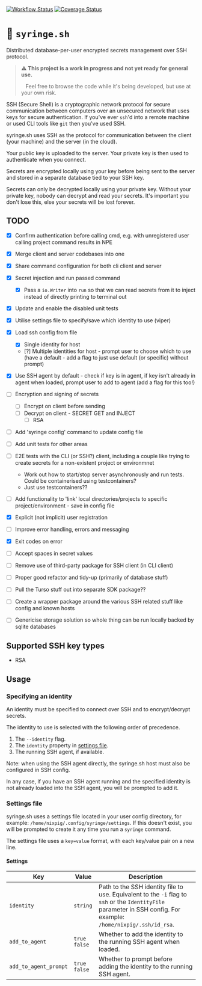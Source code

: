 [![Workflow Status](https://github.com/nixpig/syringe.sh/actions/workflows/build.yml/badge.svg?branch=main)](https://github.com/nixpig/syringe.sh/actions/workflows/build.yml?query=branch%3Amain)
[![Coverage Status](https://coveralls.io/repos/github/nixpig/syringe.sh/badge.svg?branch=main)](https://coveralls.io/github/nixpig/syringe.sh?branch=main)

# 🔐 `syringe.sh`

Distributed database-per-user encrypted secrets management over SSH protocol.

> **⚠️ This project is a work in progress and not yet ready for general use.**
>
> &nbsp;&nbsp; Feel free to browse the code while it's being developed, but use at your own risk.

SSH (Secure Shell) is a cryptographic network protocol for secure communication between computers over an unsecured network that uses keys for secure authentication. If you've ever `ssh`'d into a remote machine or used CLI tools like `git` then you've used SSH.

syringe.sh uses SSH as the protocol for communication between the client (your machine) and the server (in the cloud).

Your public key is uploaded to the server. Your private key is then used to authenticate when you connect.

Secrets are encrypted locally using your key before being sent to the server and stored in a separate database tied to your SSH key.

Secrets can only be decrypted locally using your private key. Without your private key, nobody can decrypt and read your secrets. It's important you don't lose this, else your secrets will be lost forever.

## TODO

- [x] Confirm authentication before calling cmd, e.g. with unregistered user calling project command results in NPE
- [x] Merge client and server codebases into one
- [x] Share command configuration for both cli client and server
- [x] Secret injection and run passed command
  - [x] Pass a `io.Writer` into `run` so that we can read secrets from it to inject instead of directly printing to terminal out
- [x] Update and enable the disabled unit tests
- [x] Utilise settings file to specify/save which identity to use (viper)
- [x] Load ssh config from file
  - [x] Single identity for host
  - [?] Multiple identities for host - prompt user to choose which to use (have a default - add a flag to just use default (or specific) without prompt)
- [x] Use SSH agent by default - check if key is in agent, if key isn't already in agent when loaded, prompt user to add to agent (add a flag for this too!)
- [ ] Encryption and signing of secrets
  - [ ] Encrypt on client before sending
  - [ ] Decrypt on client - SECRET GET and INJECT
    - [ ] RSA
- [ ] Add 'syringe config' command to update config file
- [ ] Add unit tests for other areas
- [ ] E2E tests with the CLI (or SSH?) client, including a couple like trying to create secrets for a non-existent project or environmnet
  - Work out how to start/stop server asynchronously and run tests. Could be containerised using testcontainers?
  - Just use testcontainers??
- [ ] Add functionality to 'link' local directories/projects to specific project/environment - save in config file
- [x] Explicit (not implicit) user registration
- [ ] Improve error handling, errors and messaging
- [x] Exit codes on error
- [ ] Accept spaces in secret values
- [ ] Remove use of third-party package for SSH client (in CLI client)
- [ ] Proper good refactor and tidy-up (primarily of database stuff)
- [ ] Pull the Turso stuff out into separate SDK package??
- [ ] Create a wrapper package around the various SSH related stuff like config and known hosts

- [ ] Genericise storage solution so whole thing can be run locally backed by sqlite databases

## Supported SSH key types

- RSA

## Usage

### Specifying an identity

An identity must be specified to connect over SSH and to encrypt/decrypt secrets.

The identity to use is selected with the following order of precedence.

1. The `--identity` flag.
1. The `identity` property in [settings file](#settings-file).
1. The running SSH agent, if available.

Note: when using the SSH agent directly, the syringe.sh host must also be configured in SSH config.

In any case, if you have an SSH agent running and the specified identity is not already loaded into the SSH agent, you will be prompted to add it.

### Settings file

syringe.sh uses a settings file located in your user config directory, for example: `/home/nixpig/.config/syringe/settings`. If this doesn't exist, you will be prompted to create it any time you run a `syringe` command.

The settings file uses a `key=value` format, with each key/value pair on a new line.

#### Settings

| Key                   | Value          | Description                                                                                                                                                        |
| --------------------- | -------------- | ------------------------------------------------------------------------------------------------------------------------------------------------------------------ |
| `identity`            | `string`       | Path to the SSH identity file to use. Equivalent to the `-i` flag to `ssh` or the `IdentityFile` parameter in SSH config. For example: `/home/nixpig/.ssh/id_rsa`. |
| `add_to_agent`        | `true` `false` | Whether to add the identity to the running SSH agent when loaded.                                                                                                  |
| `add_to_agent_prompt` | `true` `false` | Whether to prompt before adding the identity to the running SSH agent.                                                                                             |
